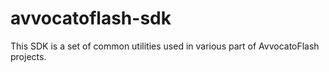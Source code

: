 # avvocatoflash-sdk
This SDK is a set of common utilities used in various part of AvvocatoFlash projects.
